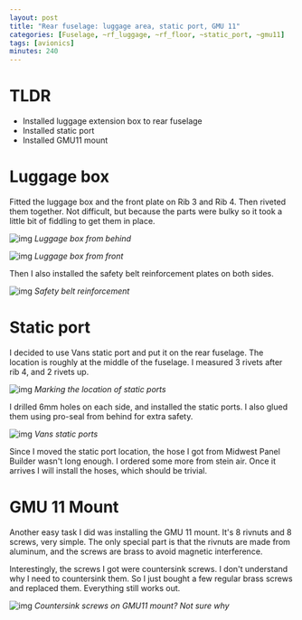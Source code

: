 ```yaml
---
layout: post
title: "Rear fuselage: luggage area, static port, GMU 11"
categories: [Fuselage, ~rf_luggage, ~rf_floor, ~static_port, ~gmu11]
tags: [avionics]
minutes: 240
---
```


# TLDR

- Installed luggage extension box to rear fuselage
- Installed static port
- Installed GMU11 mount

# Luggage box

Fitted the luggage box and the front plate on Rib 3 and Rib 4. Then riveted them together. Not difficult, but because the parts were bulky so it took a little bit of fiddling to get them in place.

![img](https://lh3.googleusercontent.com/pw/AP1GczPUwJZYOmSdECS1yZBxD4dPoEfFqtCRji8g46Q0kC7vtanjISrtjNY2gaA0nUe-N3SSbpZTFGP6oYOGEaMJ5eSoz8HTEhoNmY_doUPA_6kyQR15pKYm4hftpps8bUd3lqedl_1aO8J15SiAc01UPF1i8Q=w786-h1044-s-no-gm?authuser=0)
_Luggage box from behind_

![img](https://lh3.googleusercontent.com/pw/AP1GczMZrkbwTGPy5bwpsvNZ6nZV1Ev_x1G_PML3S3qDA51g4EDGNmZx6bFU9u0WCM5AjSQI5RovIrTeBBgKRN0XE3mdyABDfJAqL39BJFKyQvx0mZ7sWG5sCTIhx0jpI2JCrs8vI6Cs5_9npXXfi7OReC7yXA=w786-h1044-s-no-gm?authuser=0)
_Luggage box from front_

Then I also installed the safety belt reinforcement plates on both sides.

![img](https://lh3.googleusercontent.com/pw/AP1GczP_0YGozNTJxyANiRY1unN9Xn5uJWl23qe4jsT47O_C0gazqUD5wRzt4AdLRbsbJbDk07y56HffSyIswxxmeMyHsVhOMoCW6nCymbRkHRvT6-Apazx_sxbw6YcvO80RdEuBAoFKkIFnc0veaRp5Iegrmw=w1352-h1018-s-no-gm?authuser=0)
_Safety belt reinforcement_

# Static port

I decided to use Vans static port and put it on the rear fuselage. The location is roughly at the middle of the fuselage. I measured 3 rivets after rib 4, and 2 rivets up.

![img](https://lh3.googleusercontent.com/pw/AP1GczPUrsuU6fwcjBc7UqCrJ1JFqgQddq4d-TtqOgzaCvgKgZWJfZa8arlyTLc-7suxa3FwARRODxBi5n1KymhjwCXodeSZ0VFF7HbO_sLoGsc0ymqymFmmwEXTlSlYtYCeLE5Qp-4O3vBMYkTtD55FILlP5A=w1352-h1018-s-no-gm?authuser=0)
_Marking the location of static ports_

I drilled 6mm holes on each side, and installed the static ports. I also glued them using pro-seal from behind for extra safety.

![img](https://lh3.googleusercontent.com/pw/AP1GczNYN-EqWzDOCkGFKt6ruarsoQkIYk1mgHpSv2W4PmqMAtim68NKMsFkrpkZl6Uc_WO5EHeew4gnu65v-TjBSS8z9VN2DCZLlcdbylEesmu-hdAaYz50UP7RjpB8TZhHbew3pNRWqN6S56rkDlq1pNRXzQ=w1352-h1018-s-no-gm?authuser=0)
_Vans static ports_

Since I moved the static port location, the hose I got from Midwest Panel Builder wasn't long enough. I ordered some more from stein air. Once it arrives I will install the hoses, which should be trivial.

# GMU 11 Mount

Another easy task I did was installing the GMU 11 mount. It's 8 rivnuts and 8 screws, very simple. The only special part is that the rivnuts are made from aluminum, and the screws are brass to avoid magnetic interference.

Interestingly, the screws I got were countersink screws. I don't understand why I need to countersink them. So I just bought a few regular brass screws and replaced them. Everything still works out.

![img](https://lh3.googleusercontent.com/pw/AP1GczNBGeg5jhbRPPSV73ke0QTYXth9V7VIK8_2wKyccBVb56C1Lk3upRmkDovBsMexSF0x1MnJ1RCzHcNbqK73kAvuFy05_R33N6cVG8MK7GnZIbM70lBo1jwqAfEgTUwmaiN6QpqOGa0cOu_Dg9Zao-RSgQ=w1354-h1019-s-no-gm?authuser=0)
_Countersink screws on GMU11 mount? Not sure why_
